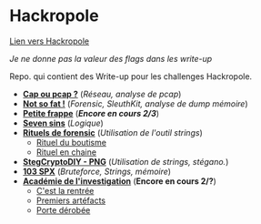 # Hackropole
[Lien vers Hackropole](https://hackropole.fr/fr/)  

*Je ne donne pas la valeur des flags dans les write-up*

Repo. qui contient des Write-up pour les challenges Hackropole.  
* [**Cap ou pcap ?**](https://github.com/kiso6/hackropole/tree/main/cap_ou_pcap) (_Réseau, analyse de pcap_)  
* [**Not so fat !**](https://github.com/kiso6/hackropole/tree/main/not_so_fat) (_Forensic, SleuthKit, analyse de dump mémoire_)
* [**Petite frappe**](https://github.com/kiso6/hackropole/tree/main/petite_frappe) (_**Encore en cours 2/3**_)
* [**Seven sins**](https://github.com/kiso6/hackropole/tree/main/seven_sins) (_Logique_)
* [**Rituels de forensic**](https://github.com/kiso6/hackropole/tree/main/rituels_forensic) (_Utilisation de l'outil strings_)  
  * [Rituel du boutisme](https://github.com/kiso6/hackropole/tree/main/rituels_forensic#rituel-du-boutisme)
  * [Rituel en chaine](https://github.com/kiso6/hackropole/tree/main/rituels_forensic#rituel-en-cha%C3%AEne)
* [**StegCryptoDIY - PNG**](https://github.com/kiso6/hackropole/tree/main/steg_crypto_diy_png) (_Utilisation de strings, stégano._)
* [**103 SPX**](https://github.com/kiso6/hackropole/tree/main/103_spx) (_Bruteforce, Strings, mémoire_)
* [**Académie de l'investigation**](https://github.com/kiso6/hackropole/tree/main/academie_de_l_investigation) (**Encore en cours 2/?**)
   * [C'est la rentrée](https://github.com/kiso6/hackropole/tree/main/academie_de_l_investigation#partie-1--cest-la-rentr%C3%A9e)
   * [Premiers artéfacts](https://github.com/kiso6/hackropole/tree/main/academie_de_l_investigation#partie-3--premiers-art%C3%A9facts)
   * [Porte dérobée](https://github.com/kiso6/hackropole/tree/main/academie_de_l_investigation#partie-4--porte-d%C3%A9rob%C3%A9e)
